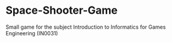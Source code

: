 # Space-Shooter-Game
Small game for the subject Introduction to Informatics for Games Engineering (IN0031)
